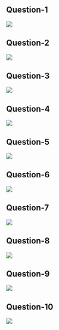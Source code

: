 ## Question-1

![](./Screenshots/Q1.png)

## Question-2

![](./Screenshots/Q2.png)

## Question-3

![](./Screenshots/Q3.png)

## Question-4

![](./Screenshots/Q4.png)

## Question-5

![](./Screenshots/Q5.png)

## Question-6

![](./Screenshots/Q6.png)

## Question-7

![](./Screenshots/Q7.png)

## Question-8

![](./Screenshots/Q8.png)

## Question-9

![](./Screenshots/Q9.png)

## Question-10

![](./Screenshots/Q10.png)
